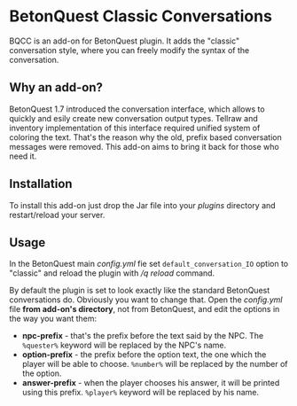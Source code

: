 # BetonQuest Classic Conversations

BQCC is an add-on for BetonQuest plugin. It adds the "classic" conversation style, where you can freely modify the syntax of the conversation.

## Why an add-on?

BetonQuest 1.7 introduced the conversation interface, which allows to quickly and esily create new conversation output types. Tellraw and inventory implementation of this interface required unified system of coloring the text. That's the reason why the old, prefix based conversation messages were removed. This add-on aims to bring it back for those who need it.

## Installation

To install this add-on just drop the Jar file into your _plugins_ directory and restart/reload your server.

## Usage

In the BetonQuest main _config.yml_ fie set `default_conversation_IO` option to "classic" and reload the plugin with _/q reload_ command.

By default the plugin is set to look exactly like the standard BetonQuest conversations do. Obviously you want to change that. Open the _config.yml_ file **from add-on's directory**, not from BetonQuest, and edit the options in the way you want them:

* **npc-prefix** - that's the prefix before the text said by the NPC. The `%quester%` keyword will be replaced by the NPC's name.
* **option-prefix** - the prefix before the option text, the one which the player will be able to choose. `%number%` will be replaced by the number of the option.
* **answer-prefix** - when the player chooses his answer, it will be printed using this prefix. `%player%` keyword will be replaced by his name.
